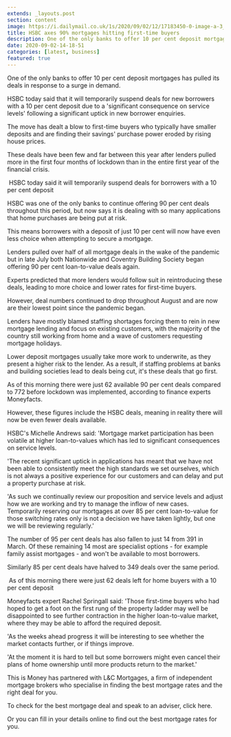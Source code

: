 ```yaml
---
extends: _layouts.post
section: content
image: https://i.dailymail.co.uk/1s/2020/09/02/12/17183450-0-image-a-3_1599046900884.jpg 
title: HSBC axes 90% mortgages hitting first-time buyers 
description: One of the only banks to offer 10 per cent deposit mortgages has pulled them, leaving just tens of such deals on offer compared to almost 800 before the pandemic. 
date: 2020-09-02-14-18-51 
categories: [latest, business] 
featured: true 
--- 
```

One of the only banks to offer 10 per cent deposit mortgages has pulled its deals in response to a surge in demand.

HSBC today said that it will temporarily suspend deals for new borrowers with a 10 per cent deposit due to a 'significant consequence on service levels' following a significant uptick in new borrower enquiries.

The move has dealt a blow to first-time buyers who typically have smaller deposits and are finding their savings' purchase power eroded by rising house prices. 

These deals have been few and far between this year after lenders pulled more in the first four months of lockdown than in the entire first year of the financial crisis. 

 HSBC today said it will temporarily suspend deals for borrowers with a 10 per cent deposit

HSBC was one of the only banks to continue offering 90 per cent deals throughout this period, but now says it is dealing with so many applications that home purchases are being put at risk. 

This means borrowers with a deposit of just 10 per cent will now have even less choice when attempting to secure a mortgage.  

Lenders pulled over half of all mortgage deals in the wake of the pandemic but in late July both Nationwide and Coventry Building Society began offering 90 per cent loan-to-value deals again.

Experts predicted that more lenders would follow suit in reintroducing these deals, leading to more choice and lower rates for first-time buyers.

However, deal numbers continued to drop throughout August and are now are their lowest point since the pandemic began.

Lenders have mostly blamed staffing shortages forcing them to rein in new mortgage lending and focus on existing customers, with the majority of the country still working from home and a wave of customers requesting mortgage holidays.

Lower deposit mortgages usually take more work to underwrite, as they present a higher risk to the lender. As a result, if staffing problems at banks and building societies lead to deals being cut, it's these deals that go first.   

As of this morning there were just 62 available 90 per cent deals compared to 772 before lockdown was implemented, according to finance experts Moneyfacts. 

However, these figures include the HSBC deals, meaning in reality there will now be even fewer deals available. 

HSBC's Michelle Andrews said: 'Mortgage market participation has been volatile at higher loan-to-values which has led to significant consequences on service levels. 

'The recent significant uptick in applications has meant that we have not been able to consistently meet the high standards we set ourselves, which is not always a positive experience for our customers and can delay and put a property purchase at risk. 

'As such we continually review our proposition and service levels and adjust how we are working and try to manage the inflow of new cases. Temporarily reserving our mortgages at over 85 per cent loan-to-value for those switching rates only is not a decision we have taken lightly, but one we will be reviewing regularly.' 

The number of 95 per cent deals has also fallen to just 14 from 391 in March. Of these remaining 14 most are specialist options - for example family assist mortgages - and won't be available to most borrowers. 

Similarly 85 per cent deals have halved to 349 deals over the same period. 

 As of this morning there were just 62 deals left for home buyers with a 10 per cent deposit

Moneyfacts expert Rachel Springall said: 'Those first-time buyers who had hoped to get a foot on the first rung of the property ladder may well be disappointed to see further contraction in the higher loan-to-value market, where they may be able to afford the required deposit. 

'As the weeks ahead progress it will be interesting to see whether the market contacts further, or if things improve. 

'At the moment it is hard to tell but some borrowers might even cancel their plans of home ownership until more products return to the market.'  

This is Money has partnered with L&C Mortgages, a firm of independent mortgage brokers who specialise in finding the best mortgage rates and the right deal for you. 

To check for the best mortgage deal and speak to an adviser, click here.

Or you can fill in your details online to find out the best mortgage rates for you.

